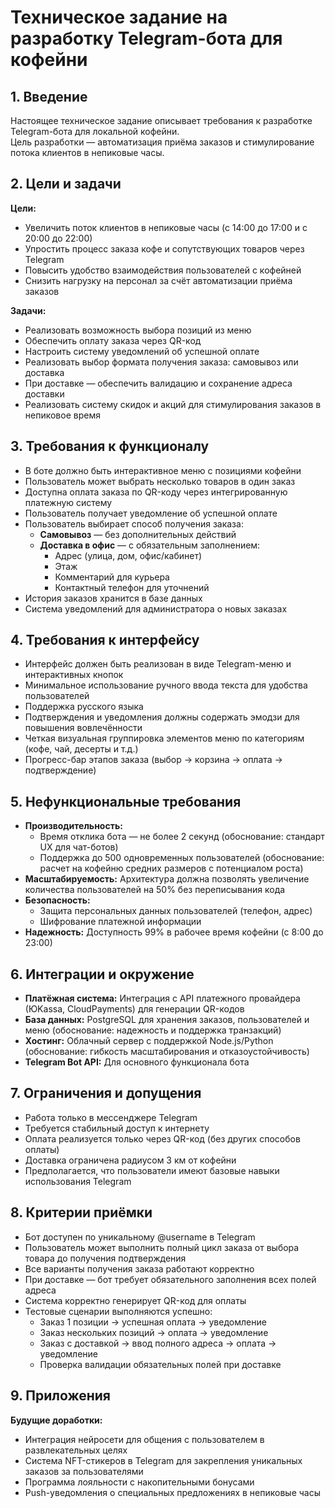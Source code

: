 # Техническое задание на разработку Telegram-бота для кофейни

## 1. Введение
Настоящее техническое задание описывает требования к разработке Telegram-бота для локальной кофейни.  
Цель разработки — автоматизация приёма заказов и стимулирование потока клиентов в непиковые часы.

## 2. Цели и задачи
**Цели:**
- Увеличить поток клиентов в непиковые часы (с 14:00 до 17:00 и с 20:00 до 22:00)
- Упростить процесс заказа кофе и сопутствующих товаров через Telegram
- Повысить удобство взаимодействия пользователей с кофейней
- Снизить нагрузку на персонал за счёт автоматизации приёма заказов

**Задачи:**
- Реализовать возможность выбора позиций из меню
- Обеспечить оплату заказа через QR-код
- Настроить систему уведомлений об успешной оплате
- Реализовать выбор формата получения заказа: самовывоз или доставка
- При доставке — обеспечить валидацию и сохранение адреса доставки
- Реализовать систему скидок и акций для стимулирования заказов в непиковое время

## 3. Требования к функционалу
- В боте должно быть интерактивное меню с позициями кофейни
- Пользователь может выбрать несколько товаров в один заказ
- Доступна оплата заказа по QR-коду через интегрированную платежную систему
- Пользователь получает уведомление об успешной оплате
- Пользователь выбирает способ получения заказа:
  - **Самовывоз** — без дополнительных действий
  - **Доставка в офис** — с обязательным заполнением:
    - Адрес (улица, дом, офис/кабинет)
    - Этаж
    - Комментарий для курьера
    - Контактный телефон для уточнений
- История заказов хранится в базе данных
- Система уведомлений для администратора о новых заказах

## 4. Требования к интерфейсу
- Интерфейс должен быть реализован в виде Telegram-меню и интерактивных кнопок
- Минимальное использование ручного ввода текста для удобства пользователей
- Поддержка русского языка
- Подтверждения и уведомления должны содержать эмодзи для повышения вовлечённости
- Четкая визуальная группировка элементов меню по категориям (кофе, чай, десерты и т.д.)
- Прогресс-бар этапов заказа (выбор → корзина → оплата → подтверждение)

## 5. Нефункциональные требования
- **Производительность:** 
  - Время отклика бота — не более 2 секунд (обоснование: стандарт UX для чат-ботов)
  - Поддержка до 500 одновременных пользователей (обоснование: расчет на кофейню средних размеров с потенциалом роста)
- **Масштабируемость:** Архитектура должна позволять увеличение количества пользователей на 50% без переписывания кода
- **Безопасность:** 
  - Защита персональных данных пользователей (телефон, адрес)
  - Шифрование платежной информации
- **Надежность:** Доступность 99% в рабочее время кофейни (с 8:00 до 23:00)

## 6. Интеграции и окружение
- **Платёжная система:** Интеграция с API платежного провайдера (ЮKassa, CloudPayments) для генерации QR-кодов
- **База данных:** PostgreSQL для хранения заказов, пользователей и меню (обоснование: надежность и поддержка транзакций)
- **Хостинг:** Облачный сервер с поддержкой Node.js/Python (обоснование: гибкость масштабирования и отказоустойчивость)
- **Telegram Bot API:** Для основного функционала бота

## 7. Ограничения и допущения
- Работа только в мессенджере Telegram
- Требуется стабильный доступ к интернету
- Оплата реализуется только через QR-код (без других способов оплаты)
- Доставка ограничена радиусом 3 км от кофейни
- Предполагается, что пользователи имеют базовые навыки использования Telegram

## 8. Критерии приёмки
- Бот доступен по уникальному @username в Telegram
- Пользователь может выполнить полный цикл заказа от выбора товара до получения подтверждения
- Все варианты получения заказа работают корректно
- При доставке — бот требует обязательного заполнения всех полей адреса
- Система корректно генерирует QR-код для оплаты
- Тестовые сценарии выполняются успешно:
  - Заказ 1 позиции → успешная оплата → уведомление
  - Заказ нескольких позиций → оплата → уведомление
  - Заказ с доставкой → ввод полного адреса → оплата → уведомление
  - Проверка валидации обязательных полей при доставке

## 9. Приложения
**Будущие доработки:**
- Интеграция нейросети для общения с пользователем в развлекательных целях
- Система NFT-стикеров в Telegram для закрепления уникальных заказов за пользователями
- Программа лояльности с накопительными бонусами
- Push-уведомления о специальных предложениях в непиковые часы